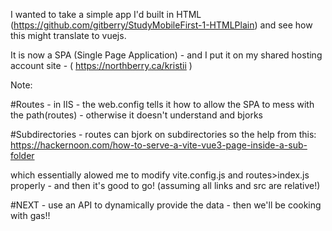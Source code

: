 I wanted to take a simple app I'd built in HTML (https://github.com/gitberry/StudyMobileFirst-1-HTMLPlain) and see how this might translate to vuejs.   

It is now a SPA (Single Page Application) - and I put it on my shared hosting account site - ( https://northberry.ca/kristii ) 

Note:

#Routes - in IIS - the web.config tells it how to allow the SPA to mess with the path(routes) - otherwise it doesn't understand and bjorks

#Subdirectories - routes can bjork on subdirectories so the help from this:
https://hackernoon.com/how-to-serve-a-vite-vue3-page-inside-a-sub-folder

which essentially alowed me to modify vite.config.js and routes>index.js properly - and then it's good to go! (assuming all links and src are relative!)

#NEXT - use an API to dynamically provide the data - then we'll be cooking with gas!!